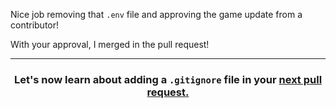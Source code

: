 Nice job removing that `.env` file and approving the game update from a contributor!

With your approval, I merged in the pull request!

<hr>
<h3 align="center">Let's now learn about adding a <code>.gitignore</code> file in your <a href="{{ repoUrl }}/pull/9">next pull request.</a></h3>
